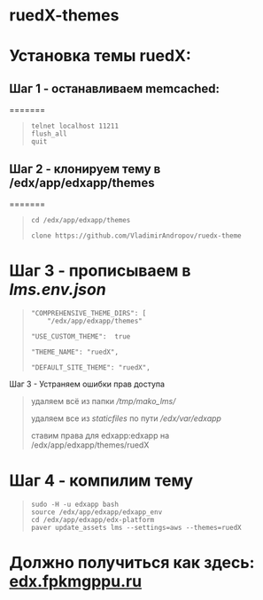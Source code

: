 # ruedX-themes
 
# Установка темы ruedX: #

## Шаг 1 - останавливаем memcached: ##
=======
 

 
>     telnet localhost 11211
>     flush_all
>     quit

 
## Шаг 2 - клонируем тему в /edx/app/edxapp/themes  ##
=======
 

>     cd /edx/app/edxapp/themes
> 
>     clone https://github.com/VladimirAndropov/ruedx-theme

 
Шаг 3 - прописываем в *lms.env.json* 
=======
 
 >     "COMPREHENSIVE_THEME_DIRS": [
>         "/edx/app/edxapp/themes"
> 
>     "USE_CUSTOM_THEME":  true
>  
>     "THEME_NAME": "ruedX", 
>  
>     "DEFAULT_SITE_THEME": "ruedX", 

 
Шаг 3 - Устраняем ошибки прав доступа


> удаляем всё из папки */tmp/mako_lms/*
> 
>  удаляем все из *staticfiles* по пути */edx/var/edxapp*
>  
>  ставим права для edxapp:edxapp на /edx/app/edxapp/themes/ruedX
 

Шаг 4 - компилим тему
=======
 

 
>     sudo -H -u edxapp bash
>     source /edx/app/edxapp/edxapp_env
>     cd /edx/app/edxapp/edx-platform
>     paver update_assets lms --settings=aws --themes=ruedX

 
Должно получиться как здесь: [edx.fpkmgppu.ru](Демо: "ruedX")
=======
 
